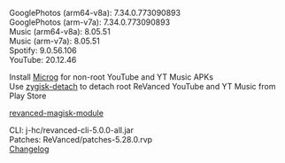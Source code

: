 GooglePhotos (arm64-v8a): 7.34.0.773090893  
GooglePhotos (arm-v7a): 7.34.0.773090893  
Music (arm64-v8a): 8.05.51  
Music (arm-v7a): 8.05.51  
Spotify: 9.0.56.106  
YouTube: 20.12.46  

Install [Microg](https://github.com/ReVanced/GmsCore/releases) for non-root YouTube and YT Music APKs  
Use [zygisk-detach](https://github.com/j-hc/zygisk-detach) to detach root ReVanced YouTube and YT Music from Play Store  

[revanced-magisk-module](https://github.com/j-hc/revanced-magisk-module)
  
CLI: j-hc/revanced-cli-5.0.0-all.jar  
Patches: ReVanced/patches-5.28.0.rvp  
[Changelog](https://github.com/ReVanced/revanced-patches/releases/tag/v5.28.0)  
